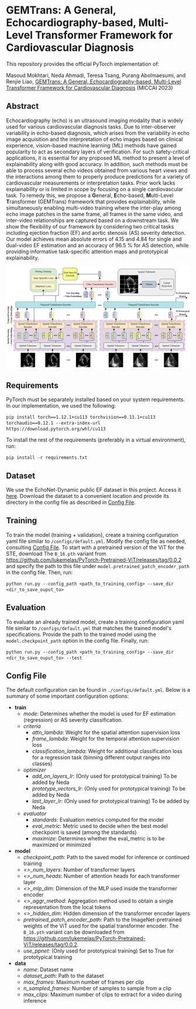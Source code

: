 # GEMTrans: A General, Echocardiography-based, Multi-Level Transformer Framework for Cardiovascular Diagnosis

This repository provides the official PyTorch implementation of:

Masoud Mokhtari, Neda Ahmadi, Teresa Tsang, Purang Abolmaesumi, and Renjie Liao, [GEMTrans: A General, Echocardiography-based, Multi-Level Transformer Framework for Cardiovascular Diagnosis](Linktobeadded) (MICCAI 2023)

## Abstract
Echocardiography (echo) is an ultrasound imaging modality that is widely used for various cardiovascular diagnosis tasks.  Due to inter-observer variability in echo-based diagnosis, which arises from the variability in echo image acquisition and the interpretation of echo images based on clinical experience, vision-based machine learning (ML) methods have gained popularity to act as secondary layers of verification. For such safety-critical applications, it is essential for any proposed ML method to present a level of explainability along with good accuracy. In addition, such methods must be able to process several echo videos obtained from various heart views and the interactions among them to properly produce predictions for a variety of cardiovascular measurements or interpretation tasks. Prior work lacks explainability or is limited in scope by focusing on a single cardiovascular task. To remedy this, we propose a **G**eneral, **E**cho-based, **M**ulti-Level **T**ransformer (GEMTrans) framework that provides explainability, while simultaneously enabling multi-video training where the inter-play among echo image patches in the same frame, all frames in the same video, and inter-video relationships are captured based on a downstream task. We show the flexibility of our framework by considering two critical tasks including ejection fraction (EF) and aortic stenosis (AS) severity detection. Our model achieves mean absolute errors of 4.15 and 4.84 for single and dual-video EF estimation and an accuracy of 96.5 % for AS detection, while providing informative task-specific attention maps and prototypical explainability.

<p align="center">
<img src="./gemtrans.png" title="GEMTrans overall architecture" width="700"/>
</p>

## Requirements

PyTorch must be separately installed based on your system requirements. In our implementation, we used the following:

```
pip install torch==1.12.1+cu113 torchvision==0.13.1+cu113 torchaudio==0.12.1 --extra-index-url https://download.pytorch.org/whl/cu113
```

To install the rest of the requirements (preferably in a virtual environment), run:
```
pip install -r requirements.txt
```

## Dataset

We use the EchoNet-Dynamic public EF dataset in this project. Access it [here](https://echonet.github.io/dynamic/index.html). Download the dataset to a convenient location and provide its directory in the config file as described in [Config File](#config-file).

## Training

To train the model (training + validation), create a training configuration yaml file similar to `/configs/default.yml`. Modify the config file as needed, consulting [Config File](#config-file). To start with a pretrained version of the ViT for the STE, download The `B_16.pth` variant from https://github.com/lukemelas/PyTorch-Pretrained-ViT/releases/tag/0.0.2 and specify the path to this file under `model.pretrained_patch_encoder_path` in the config file.
Then, run:

```
python run.py --config_path <path_to_training_config> --save_dir <dir_to_save_ouput_to>
```

## Evaluation

To evaluate an already trained model, create a training configuration yaml file similar to `/configs/default.yml` that matches the trained model's specifications. Provide the path to the trained model using the `model.checkpoint_path` option in the config file. Finally, run:


```
python run.py --config_path <path_to_training_config> --save_dir <dir_to_save_ouput_to> --test
```

## Config File

The default configuration can be found in `./configs/default.yml`. Below is a summary of some important configuration options:

- **train**
  - *mode*: Determines whether the model is used for EF estimation (regression) or AS severity classification.
  - *criteria*
    - *attn_lambda*: Weight for the spatial attention supervision loss
    - *frame_lambda*: Weight for the temporal attention supervision loss
    - *classification_lambda*: Weight for additional classification loss for a regression task (binning different output ranges into classes)
  - *optimizer*
    - *add_on_layers_lr*: (Only used for prototypical training) To be added by Neda
    - *prototype_vectors_lr*: (Only used for prototypical training) To be added by Neda
    - *last_layer_lr*: (Only used for prototypical training) To be added by Neda
  - *evaluator*
    - *standards*: Evaluation metrics computed for the model
    - *eval_metric*: Metric used to decide when the best model checkpoint is saved (among the standards)
    - *maximize*: Determines whether the eval_metric is to be maximized or minimized
- **model**
  - *checkpoint_path*: Path to the saved model for inference or continued training
  - *<>_num_layers*: Number of transformer layers
  - *<>_num_heads*: Number of attention heads for each transformer layer
  - *<>_mlp_dim*: Dimension of the MLP used inside the transformer encoder
  - *<>_aggr_method*: Aggregation method used to obtain a single representation from the local tokens
  - *<>_hidden_dim*: Hidden dimension of the transformer encoder layers
  - *pretrained_patch_encoder_path*: Path to the ImageNet-pretrained weights of the ViT used for the spatial transformer encoder. The `B_16.pth` variant can be downloaded from https://github.com/lukemelas/PyTorch-Pretrained-ViT/releases/tag/0.0.2.
  - *use_ppnet*: (Only used for prototypical training) Set to True for prototypical training
- **data**
  - *name*: Dataset name
  - *dataset_path*: Path to the dataset
  - *max_frames*: Maximum number of frames per clip
  - *n_sampled_frames*: Number of samples to sample from a clip
  - *max_clips*: Maximum number of clips to extract for a video during inference

